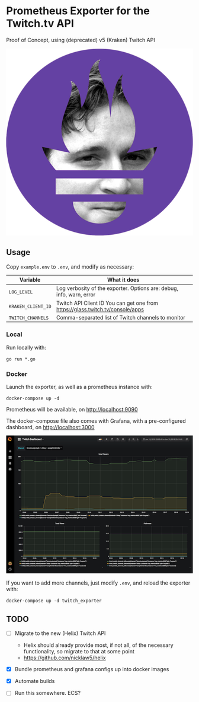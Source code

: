 # Prometheus Exporter for the Twitch.tv API

Proof of Concept, using (deprecated) v5 (Kraken) Twitch API

![Combination of Prometheus logo and Kappa emote from Twitch](images/prometheus-kappa.png)


## Usage

Copy `example.env` to `.env`, and modify as necessary:

| Variable           | What it does                                                                    |
|--------------------|---------------------------------------------------------------------------------|
| `LOG_LEVEL`        | Log verbosity of the exporter. Options are: debug, info, warn, error            |
| `KRAKEN_CLIENT_ID` | Twitch API Client ID  You can get one from https://glass.twitch.tv/console/apps |
| `TWITCH_CHANNELS`  | Comma-separated list of Twitch channels to monitor                              |

### Local

Run locally with:

```
go run *.go
```

### Docker

Launch the exporter, as well as a prometheus instance with:

```
docker-compose up -d
```

Prometheus will be available, on [http://localhost:9090](http://localhost:9090)

The docker-compose file also comes with Grafana, with a pre-configured dashboard, on [http://localhost:3000](http://localhost:3000)

![screenshot of Grafana dashboard](images/grafana.png)

If you want to add more channels, just modify `.env`, and reload the exporter with:

```
docker-compose up -d twitch_exporter
```




## TODO

- [ ] Migrate to the new (Helix) Twitch API
  - Helix should already provide most, if not all, of the necessary functionality, so migrate to that at some point
  - https://github.com/nicklaw5/helix

- [X] Bundle prometheus and grafana configs up into docker images

- [X] Automate builds

- [ ] Run this somewhere. ECS?
